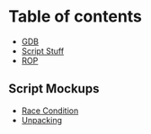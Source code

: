 # Table of contents

* [GDB](README.md)
* [Script Stuff](<README (1).md>)
* [ROP](rop.md)

## Script Mockups

* [Race Condition](the-formal-stuff/requesting-time-off.md)
* [Unpacking](the-formal-stuff/filing-expenses.md)
